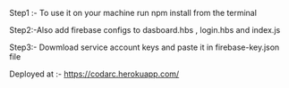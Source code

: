 Step1 :- To use it on your machine run npm install from the terminal

Step2:-Also add firebase configs to dasboard.hbs , login.hbs and index.js

Step3:- Dowmload service account keys and paste it in firebase-key.json file

Deployed at :- https://codarc.herokuapp.com/
